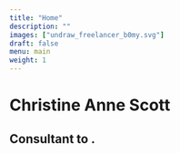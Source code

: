 ```yaml
---
title: "Home"
description: ""
images: ["undraw_freelancer_b0my.svg"]
draft: false
menu: main
weight: 1
---
```


# Christine Anne Scott
## Consultant to .